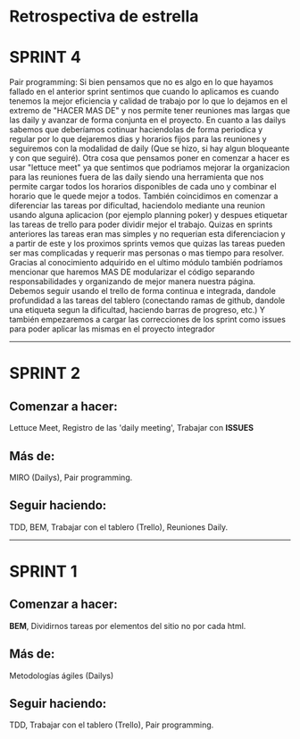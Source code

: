 # Retrospectiva de estrella

# SPRINT 4 

Pair programming: Si bien pensamos que no es algo en lo que hayamos fallado en el anterior sprint sentimos que cuando lo aplicamos es cuando tenemos la mejor eficiencia y calidad de trabajo por lo que lo dejamos en el extremo de "HACER MAS DE" y nos permite tener reuniones mas largas que las daily y avanzar de forma conjunta en el proyecto.
En cuanto a las dailys sabemos que deberíamos cotinuar haciendolas de forma periodica y regular por lo que dejaremos dias y horarios fijos para las reuniones y seguiremos con la modalidad de daily (Que se hizo, si hay algun bloqueante y con que seguiré).
Otra cosa que pensamos poner en comenzar a hacer es usar "lettuce meet" ya que sentimos que podriamos mejorar la organizacion para las reuniones fuera de las daily siendo una herramienta que nos permite cargar todos los horarios disponibles de cada uno y combinar el horario que le quede mejor a todos.
También coincidimos en comenzar a diferenciar las tareas por dificultad, haciendolo mediante una reunion usando alguna aplicacion (por ejemplo planning poker) y despues etiquetar las tareas de trello para poder dividir mejor el trabajo. Quizas en sprints anteriores las tareas eran mas simples y no requerian esta diferenciacion y a partir de este y los proximos sprints vemos que quizas las tareas pueden ser mas complicadas y requerir mas personas o mas tiempo para resolver.
Gracias al conocimiento adquirido en el ultimo módulo también podríamos mencionar que haremos MAS DE modularizar el código separando responsabilidades y organizando de mejor manera nuestra página.
Debemos seguir usando el trello de forma continua e integrada, dandole profundidad a las tareas del tablero (conectando ramas de github, dandole una etiqueta segun la dificultad, haciendo barras de progreso, etc.)
Y también empezaremos a cargar las correcciones de los sprint como issues para poder aplicar las mismas en el proyecto integrador

______________________________________________________________________________

# SPRINT 2

## Comenzar a hacer: 

Lettuce Meet, 
Registro de las 'daily meeting',
Trabajar con **ISSUES**

## Más de: 

MIRO (Dailys),
Pair programming.

## Seguir haciendo: 

TDD,
BEM,
Trabajar con el tablero (Trello),
Reuniones Daily.




______________________________________________________________________________
# SPRINT 1

## Comenzar a hacer: 

**BEM**, 
Dividirnos tareas por elementos del sitio no por cada html.

## Más de: 

Metodologías ágiles (Dailys)

## Seguir haciendo: 

TDD,
Trabajar con el tablero (Trello),
Pair programming.

